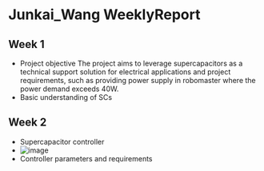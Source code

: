 Junkai_Wang WeeklyReport
==========
Week 1
---------
* Project objective
The project aims to leverage supercapacitors as a technical support solution for electrical applications and project requirements, such as providing power supply in robomaster where the power demand exceeds 40W.
* Basic understanding of SCs

Week 2
---------
*  Supercapacitor controller
*  ![image](https://github.com/FURP-2023-2024/Junkai-Wang-WeeklyReport/assets/173127755/a37ff74f-55a5-40ea-abbb-b2519e626b5e)
*  Controller parameters and requirements 
